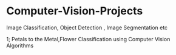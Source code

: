 # Computer-Vision-Projects
Image Classification, Object Detection , Image Segmentation etc


1; Petals to the Metal,Flower Classification using Computer Vision Algorithms
